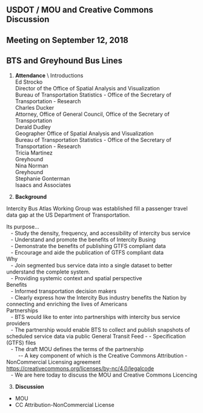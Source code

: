 
## USDOT / MOU and Creative Commons Discussion    
## Meeting on September 12, 2018   
## BTS and Greyhound Bus Lines  

1. **Attendance** \ Introductions  
Ed Strocko  
Director of the Office of Spatial Analysis and Visualization  
Bureau of Transportation Statistics - Office of the Secretary of Transportation - Research  
Charles Ducker  
Attorney, Office of General Council, Office of the Secretary of Transportation  
Derald Dudley  
Geographer Office of Spatial Analysis and Visualization  
Bureau of Transportation Statistics - Office of the Secretary of Transportation - Research  
Tricia Martinez  
Greyhound  
Nina Norman  
Greyhound  
Stephanie Gonterman  
Isaacs and Associates  

2. **Background**  

Intercity Bus Atlas Working Group was established fill a passenger travel data gap at the US Department of Transportation.

Its purpose…  
 &nbsp; &nbsp;- Study the density, frequency, and accessibility of intercity bus service  
 &nbsp; &nbsp;- Understand and promote the benefits of Intercity Busing  
 &nbsp; &nbsp;- Demonstrate the benefits of publishing GTFS compliant data  
 &nbsp; &nbsp;- Encourage and aide the publication of GTFS compliant data    
Why  
 &nbsp; &nbsp;- Join segmented bus service data into a single dataset to better understand the complete system.   
 &nbsp; &nbsp;- Providing systemic context and spatial perspective  
Benefits  
 &nbsp; &nbsp;- Informed transportation decision makers  
 &nbsp; &nbsp;- Clearly express how the Intercity Bus industry benefits the Nation by connecting and enriching the lives of Americans  
Partnerships  
 &nbsp; &nbsp;- BTS would like to enter into partnerships with intercity bus service providers  
 &nbsp; &nbsp;- The partnership would enable BTS to collect and publish snapshots of scheduled service data via public General Transit Feed - - Specification (GTFS) files  
 &nbsp; &nbsp;- The draft MOU defines the terms of the partnership  
 &nbsp; &nbsp; &nbsp; &nbsp; -- A key component of which is the Creative Commons Attribution - NonCommercial Licensing agreement  
https://creativecommons.org/licenses/by-nc/4.0/legalcode  
 &nbsp; &nbsp;- We are here today to discuss the MOU and Creative Commons Licencing  

3. **Discussion**  
- MOU  
- CC Attribution-NonCommercial License  
